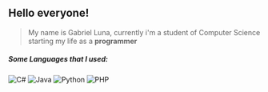 ## Hello everyone!

>My name is Gabriel Luna, currently i'm a student of Computer Science starting my life as a **programmer**

##### Some Languages that I used:
![C#](https://img.shields.io/badge/c%23-%23239120.svg?style=for-the-badge&logo=c-sharp&logoColor=white)  ![Java](https://img.shields.io/badge/java-%23ED8B00.svg?style=for-the-badge&logo=java&logoColor=white)  ![Python](https://img.shields.io/badge/python-3670A0?style=for-the-badge&logo=python&logoColor=ffdd54)  ![PHP](https://img.shields.io/badge/php-%23777BB4.svg?style=for-the-badge&logo=php&logoColor=white)
